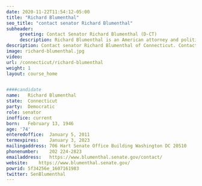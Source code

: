 ```yaml
---
date: 2020-11-22T11:54:12-05:00
title: "Richard Blumenthal"
seo_title: "contact senator Richard Blumenthal"
subheader:
     greeting: Contact Senator Richard Blumenthal (D-CT)
     description: Richard Blumenthal is an American attorney and politician currently serving as the senior United States Senator from Connecticut, a seat to which he was first elected in 2010. A member of the Democratic Party, he is ranked as one of the wealthiest members of the Senate, with a net worth of over $100 million.
description: Contact senator Richard Blumenthal of Connecticut. Contact information for Richard Blumenthal includes email address, phone number, and mailing address.
image: richard-blumenthal.jpg
video: 
url: /connecticut/richard-blumenthal
weight: 1
layout: course_home


####candidate
name:	Richard Blumenthal
state:	Connecticut
party:	Democratic
role: senator
inoffice: current
born:	February 13, 1946 
age: '74'
enteredoffice:	January 5, 2011
termexpires:	January 3, 2023
mailingaddress: 706 Hart Senate Office Building Washington DC 20510
phonenumber:	202 224-2823
emailaddress:	https://www.blumenthal.senate.gov/contact/
website:	https://www.blumenthal.senate.gov/
powrid: 5f34256e_1607161983
twitter: SenBlumenthal
---
```

